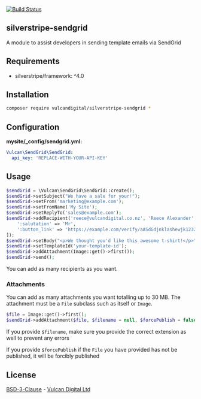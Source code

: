 [![Build Status](https://travis-ci.org/vulcandigital/silverstripe-sendgrid.svg?branch=master)](https://travis-ci.org/vulcandigital/silverstripe-sendgrid)

## silverstripe-sendgrid
A module to assist developers in sending template emails via SendGrid

## Requirements
* silverstripe/framework: ^4.0

## Installation
```bash
composer require vulcandigital/silverstripe-sendgrid *
```

## Configuration
**mysite/_config/sendgrid.yml:**
```yml
Vulcan\SendGrid\SendGrid:
  api_key: 'REPLACE-WITH-YOUR-API-KEY'
```

## Usage
```php
$sendGrid = \Vulcan\SendGrid\SendGrid::create();
$sendGrid->setSubject("We have a sale for your!");
$sendGrid->setFrom('marketing@example.com');
$sendGrid->setFromName('My Site');
$sendGrid->setReplyTo('sales@example.com');
$sendGrid->addRecipient('reece@vulcandigital.co.nz', 'Reece Alexander', [
    ':salutation' => 'Mr',
    ':button_link' => 'https://example.com/verify/aASdGdjnklashewjk12321hjkasd213'
]);
$sendGrid->setBody("<p>We thought you'd like this awesome t-shirt!</p>");
$sendGrid->setTemplateId('your-template-id');
$sendGrid->addAttachment(Image::get()->first());
$sendGrid->send();
```

You can add as many recipients as you want.

### Attachments
You can add as many attachments you want totalling up to 30 MB. The attachment must be a `File` subclass such as itself or `Image`.

```php
$file = Image::get()->first();
$sendGrid->addAttachment($file, $filename = null, $forcePublish = false); 
```

If you provide `$filename`, make sure you provide the correct extension as well to prevent any errors

If you provide `$forcePublish` if the `File` you have provided has not be published, it will be forcibly published
 
## License
[BSD-3-Clause](LICENSE.md) - [Vulcan Digital Ltd](https://vulcandigital.co.nz)
